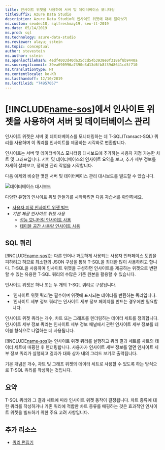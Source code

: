 ```yaml
---
title: 인사이트 위젯을 사용하여 서버 및 데이터베이스 모니터링
titleSuffix: Azure Data Studio
description: Azure Data Studio의 인사이트 위젯에 대해 알아보기
ms.custom: seodec18, sqlfreshmay19, seo-lt-2019
ms.date: 05/14/2019
ms.prod: sql
ms.technology: azure-data-studio
ms.reviewer: alayu; sstein
ms.topic: conceptual
author: stevestein
ms.author: sstein
ms.openlocfilehash: 4edf4003d40da35dcd54b3938e0f318ef8b9440a
ms.sourcegitcommit: 39ea690996a7390e3d13d6fb8f39d8641cd5f710
ms.translationtype: HT
ms.contentlocale: ko-KR
ms.lasthandoff: 12/10/2019
ms.locfileid: "74957057"
---
```

# <a name="manage-servers-and-databases-with-insight-widgets-in-includename-sosincludesname-sos-shortmd"></a>[!INCLUDE[name-sos](../includes/name-sos-short.md)]에서 인사이트 위젯을 사용하여 서버 및 데이터베이스 관리

인사이트 위젯은 서버 및 데이터베이스를 모니터링하는 데 T-SQL(Transact-SQL) 쿼리를 사용하며 이 쿼리를 인사이트를 제공하는 시각화로 변환합니다.

인사이트는 서버 및 데이터베이스 모니터링 대시보드에 추가하는 사용자 지정 가능한 차트 및 그래프입니다. 서버 및 데이터베이스의 인사이트 요약을 보고, 추가 세부 정보를 자세히 살펴보고, 정의한 관리 작업을 시작합니다.

다음 예제와 비슷한 멋진 서버 및 데이터베이스 관리 대시보드를 빌드할 수 있습니다.

![데이터베이스 대시보드](media/insight-widgets/database-dashboard.png)

다양한 유형의 인사이트 위젯 만들기를 시작하려면 다음 자습서를 확인하세요.

- [사용자 지정 인사이트 위젯 빌드](tutorial-build-custom-insight-sql-server.md)
- *기본 제공 인사이트 위젯 사용*
  - [성능 모니터링 인사이트 사용](tutorial-qds-sql-server.md)
  - [테이블 공간 사용량 인사이트 사용](tutorial-table-space-sql-server.md)

## <a name="sql-queries"></a>SQL 쿼리

[!INCLUDE[name-sos](../includes/name-sos-short.md)]는 다른 언어나 과도하게 사용되는 사용자 인터페이스 도입을 피하려고 하므로 최소한의 JSON 구성을 통해 T-SQL을 최대한 많이 사용하려고 합니다. T-SQL을 사용하여 인사이트 위젯을 구성하면 인사이트를 제공하는 위젯으로 변환할 수 있는 유용한 T-SQL 쿼리의 수많은 기존 원본을 활용할 수 있습니다.

인사이트 위젯은 하나 또는 두 개의 T-SQL 쿼리로 구성됩니다.
* ‘인사이트 위젯 쿼리’는 필수이며 위젯에 표시되는 데이터를 반환하는 쿼리입니다. 
* ‘인사이트 세부 정보 쿼리’는 인사이트 세부 정보 페이지를 만드는 경우에만 필요합니다. 

인사이트 위젯 쿼리는 개수, 차트 또는 그래프를 렌더링하는 데이터 세트를 정의합니다. 인사이트 세부 정보 쿼리는 인사이트 세부 정보 패널에서 관련 인사이트 세부 정보를 테이블 형식으로 나열하는 데 사용됩니다. 

[!INCLUDE[name-sos](../includes/name-sos-short.md)]는 인사이트 위젯 쿼리를 실행하고 쿼리 결과 세트를 차트의 데이터 세트에 매핑한 후 렌더링합니다. 사용자가 인사이트 세부 정보를 열면 인사이트 세부 정보 쿼리가 실행되고 결과가 대화 상자 내의 그리드 보기로 출력됩니다.

기본 개념은 개수, 차트 및 그래프 위젯의 데이터 세트로 사용할 수 있도록 하는 방식으로 T-SQL 쿼리를 작성하는 것입니다. 

## <a name="summary"></a>요약

T-SQL 쿼리와 그 결과 세트에 따라 인사이트 위젯 동작이 결정됩니다. 차트 종류에 대한 쿼리를 작성하거나 기존 쿼리에 적합한 차트 종류를 매핑하는 것은 효과적인 인사이트 위젯을 빌드하기 위한 주요 고려 사항입니다.



## <a name="additional-resources"></a>추가 리소스
- [쿼리 편집기](tutorial-sql-editor.md)


